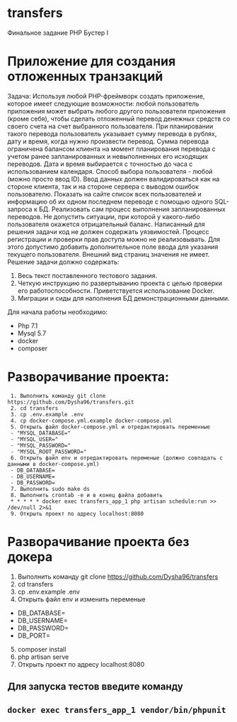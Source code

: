 # transfers
Финальное задание PHP Бустер I

# Приложение для создания отложенных транзакций

Задача:
Используя любой PHP-фреймворк создать приложение, которое имеет следующие
возможности: любой пользователь приложения может выбрать любого другого пользователя
приложения (кроме себя), чтобы сделать отложенный перевод денежных средств со своего
счета на счет выбранного пользователя. При планировании такого перевода пользователь
указывает сумму перевода в рублях, дату и время, когда нужно произвести перевод. Сумма
перевода ограничена балансом клиента на момент планирования перевода с учетом ранее
запланированных и невыполненных его исходящих переводов. Дата и время выбирается с
точностью до часа с использованием календаря. Способ выбора пользователя - любой (можно
просто ввод ID). Ввод данных должен валидироваться как на стороне клиента, так и на стороне
сервера с выводом ошибок пользователю.
Показать на сайте список всех пользователей и информацию об их одном последнем
переводе с помощью одного SQL-запроса к БД.
Реализовать сам процесс выполнения запланированных переводов. Не допустить
ситуации, при которой у какого-либо пользователя окажется отрицательный баланс.
Написанный для решения задачи код не должен содержать уязвимостей. Процесс
регистрации и проверки прав доступа можно не реализовывать. Для этого допустимо добавить
дополнительное поле ввода для указания текущего пользователя. Внешний вид страниц
значения не имеет.
Решение задачи должно содержать:
1. Весь текст поставленного тестового задания.
2. Четкую инструкцию по развертыванию проекта с целью проверки его
работоспособности. Приветствуется использование Docker.
3. Миграции и сиды для наполнения БД демонстрационными данными.

Для  начала работы необходимо:
 - Php 7.1
 - Mysql 5.7
 - docker
 - composer

# Разворачивание проекта: 
```
 1. Выполнить команду git clone https://github.com/Dysha96/transfers.git
 2. cd transfers
 3. cp .env.example .env 
 4. cp docker-compose.yml.example docker-compose.yml
 5. Открыть файл docker-compose.yml и отредактировать переменные
 - "MYSQL_DATABASE="
 - "MYSQL_USER="
 - "MYSQL_PASSWORD="
 - "MYSQL_ROOT_PASSWORD="
 6. Открыть файл env и отредактировать переменые (должно совпадать с данными в docker-compose.yml)
 - DB_DATABASE=
 - DB_USERNAME=
 - DB_PASSWORD=
 7. Выполнить sudo make ds
 8. Выполнить crontab -e и в конец файла добавить
 * * * * * docker exec transfers_app_1 php artisan schedule:run >> /dev/null 2>&1
 9. Открыть проект по адресу localhost:8080
 ```
 
 # Разворачивание проекта без докера
 1. Выполнить команду git clone https://github.com/Dysha96/transfers
 2. cd transfers
 3.	cp .env.example .env 
 4. Открыть файл env и изменить переменые
 - DB_DATABASE=
 - DB_USERNAME=
 - DB_PASSWORD=
 - DB_PORT=
 5. composer install
 6. php artisan serve
 7. Открыть проект по адресу localhost:8080

 
 ## Для запуска тестов введите команду 
 
 ``` docker exec transfers_app_1 vendor/bin/phpunit ```
---

